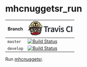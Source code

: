 # mhcnuggetsr_run

Branch   |[![Travis CI logo](pics/TravisCI.png)](https://travis-ci.org)                                                                               
---------|--------------------------------------------------------------------------------------------------------------------------------------------
`master `|[![Build Status](https://travis-ci.org/richelbilderbeek/mhcnuggetsr.svg?branch=master)](https://travis-ci.org/richelbilderbeek/mhcnuggetsr) 
`develop`|[![Build Status](https://travis-ci.org/richelbilderbeek/mhcnuggetsr.svg?branch=develop)](https://travis-ci.org/richelbilderbeek/mhcnuggetsr)

Run [mhcnuggetsr](https://github.com/richelbilderbeek/mhcnuggetsr).
